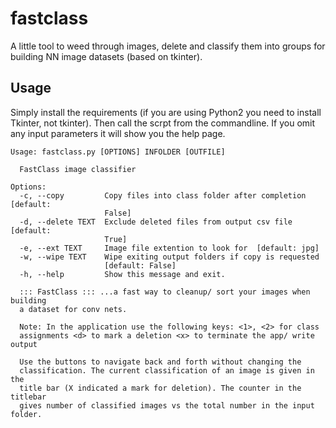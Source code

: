 # fastclass
A little tool to weed through images, delete and classify them into groups for building NN image datasets (based on tkinter).

## Usage
Simply install the requirements (if you are using Python2 you need to install Tkinter, not tkinter). Then call the scrpt from the commandline. If you omit any input parameters it will show you the help page.

```
Usage: fastclass.py [OPTIONS] INFOLDER [OUTFILE]

  FastClass image classifier

Options:
  -c, --copy         Copy files into class folder after completion  [default:
                     False]
  -d, --delete TEXT  Exclude deleted files from output csv file  [default:
                     True]
  -e, --ext TEXT     Image file extention to look for  [default: jpg]
  -w, --wipe TEXT    Wipe exiting output folders if copy is requested
                     [default: False]
  -h, --help         Show this message and exit.

  ::: FastClass ::: ...a fast way to cleanup/ sort your images when building
  a dataset for conv nets.

  Note: In the application use the following keys: <1>, <2> for class
  assignments <d> to mark a deletion <x> to terminate the app/ write output

  Use the buttons to navigate back and forth without changing the
  classification. The current classification of an image is given in the
  title bar (X indicated a mark for deletion). The counter in the titlebar
  gives number of classified images vs the total number in the input folder.
```


